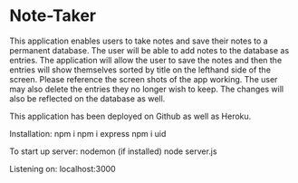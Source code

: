 # Note-Taker

This application enables users to take notes and save their notes to a permanent database. The user will be able to add notes to the database as entries. 
The application will allow the user to save the notes and then the entries will show themselves sorted by title on the lefthand side of the screen. Please reference the screen shots of the app working. 
The user may also delete the entries they no longer wish to keep. 
The changes will also be reflected on the database as well. 

This application has been deployed on Github as well as Heroku. 

Installation:
npm i
npm i express
npm i uid

To start up server:
nodemon (if installed)
node server.js

Listening on: localhost:3000